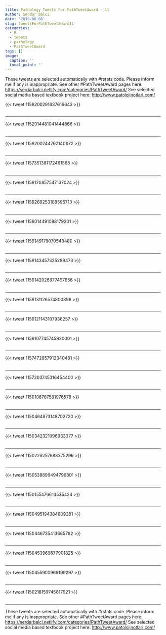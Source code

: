 ```yaml
---
title: Pathology Tweets For PathTweetAward - 11
author: Serdar Balci
date: '2019-08-08'
slug: tweetsForPathTweetAward11
categories:
  - R
  - tweets
  - pathology
  - PathTweetAward
tags: []
image:
  caption: ''
  focal_point: ''
---
```



These tweets are selected automatically with #rstats code. Please inform me if any is inappropriate.
See other #PathTweetAward pages here: https://serdarbalci.netlify.com/categories/PathTweetAward/ 
See selected social media based textbook project here: http://www.patolojinotlari.com/

{{< tweet 1159200291637616643 >}}
<br>
<br>
<hr>
{{< tweet 1152014481041444866 >}}
<br>
<br>
<hr>
{{< tweet 1159200244762140672 >}}
<br>
<br>
<hr>
{{< tweet 1157351381172461568 >}}
<br>
<br>
<hr>
{{< tweet 1159120857547137024 >}}
<br>
<br>
<hr>
{{< tweet 1159269253188595713 >}}
<br>
<br>
<hr>
{{< tweet 1159014491088179201 >}}
<br>
<br>
<hr>
{{< tweet 1159149178070548480 >}}
<br>
<br>
<hr>
{{< tweet 1159143457325289473 >}}
<br>
<br>
<hr>
{{< tweet 1159142026677497856 >}}
<br>
<br>
<hr>
{{< tweet 1159131126574800898 >}}
<br>
<br>
<hr>
{{< tweet 1159121143107936257 >}}
<br>
<br>
<hr>
{{< tweet 1159107745745920001 >}}
<br>
<br>
<hr>
{{< tweet 1157472657912340481 >}}
<br>
<br>
<hr>
{{< tweet 1157203745316454400 >}}
<br>
<br>
<hr>
{{< tweet 1150106787581976578 >}}
<br>
<br>
<hr>
{{< tweet 1150464873148702720 >}}
<br>
<br>
<hr>
{{< tweet 1150342321096933377 >}}
<br>
<br>
<hr>
{{< tweet 1150226257688375296 >}}
<br>
<br>
<hr>
{{< tweet 1150538896494796801 >}}
<br>
<br>
<hr>
{{< tweet 1150155476610535424 >}}
<br>
<br>
<hr>
{{< tweet 1150495194384609281 >}}
<br>
<br>
<hr>
{{< tweet 1150446735413665792 >}}
<br>
<br>
<hr>
{{< tweet 1150453969677901825 >}}
<br>
<br>
<hr>
{{< tweet 1150455900966199297 >}}
<br>
<br>
<hr>
{{< tweet 1150218159745617921 >}}
<br>
<br>
<hr>


These tweets are selected automatically with #rstats code. Please inform me if any is inappropriate.
See other #PathTweetAward pages here: https://serdarbalci.netlify.com/categories/PathTweetAward/ 
See selected social media based textbook project here: http://www.patolojinotlari.com/
